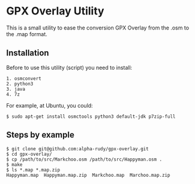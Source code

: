 # GPX Overlay Utility

This is a small utility to ease the conversion GPX Overlay from the .osm to the .map format.

## Installation

Before to use this utility (script) you need to install:

    1. osmconvert
    2. python3
    3. java
    4. 7z

For example, at Ubuntu, you could:

    $ sudo apt-get install osmctools python3 default-jdk p7zip-full

## Steps by example

    $ git clone git@github.com:alpha-rudy/gpx-overlay.git
    $ cd gpx-overlay/
    $ cp /path/to/src/Markchoo.osm /path/to/src/Happyman.osm .
    $ make
    $ ls *.map *.map.zip
    Happyman.map  Happyman.map.zip  Markchoo.map  Marchoo.map.zip
